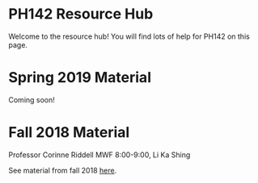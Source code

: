 # PH142 Resource Hub
Welcome to the resource hub! You will find lots of help for PH142 on this page.

# Spring 2019 Material
Coming soon!


# Fall 2018 Material
Professor Corinne Riddell
MWF 8:00-9:00, Li Ka Shing

See material from fall 2018 <a href="archives/2018-fall.html">here</a>.
